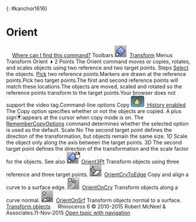 ---
---

{: #kanchor1616}
# Orient
 [![images/transparent.gif](images/transparent.gif)Where can I find this command?](javascript:void(0);) Toolbars
![images/orient.png](images/orient.png) [Transform](transform-toolbar.html) 
Menus
Transform
Orient![images/menuarrow.gif](images/menuarrow.gif)
2 Points
The Orient command moves or copies, rotates, and scales objects using two reference and two target points.
Steps
 [Select](select-objects.html) the objects. [Pick](pick-location.html) two reference points.Markers are drawn at the reference points.Pick two target points.The first and second reference points will match these locations.The objects are moved, scaled and rotated so the reference points transform to the target points.Your browser does not support the video tag.Command-line options
Copy
![images/history-tag.png](images/history-tag.png) [&#160;History enabled](historyenabled.html) 
The Copy option specifies whether or not the objects are copied. A plus sign![images/copyplus.png](images/copyplus.png)appears at the cursor when copy mode is on.
The [RememberCopyOptions](remembercopyoptions.html) command determines whether the selected option is used as the default.
Scale
No
The second target point defines the direction of the transformation, but objects remain the same size.
1D
Scale the object only along the axis between the target points.
3D
The second target point defines the direction of the transformation and the scale factor for the objects.
See also
![images/orient3pt-orient-rt.png](images/orient3pt-orient-rt.png) [Orient3Pt](orient3pt.html) 
Transform objects using three reference and three target points.
![images/orientcrvtoedge.png](images/orientcrvtoedge.png) [OrientCrvToEdge](orientcrvtoedge.html) 
Copy and align a curve to a surface edge.
![images/orientoncrv.png](images/orientoncrv.png) [OrientOnCrv](orientoncrv.html) 
Transform objects along a curve normal.
![images/orientonsrf.png](images/orientonsrf.png) [OrientOnSrf](orientonsrf.html) 
Transform objects normal to a surface.
 [Transform objects](sak-transform.html) 
&#160;
&#160;
Rhinoceros 6 © 2010-2015 Robert McNeel &amp; Associates.11-Nov-2015
 [Open topic with navigation](orient.html) 

